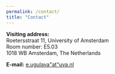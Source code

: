 ```yaml
---
permalink: /contact/
title: "Contact"
--- 
```


**Visiting address:**\
Roetersstraat 11, University of Amsterdam\
Room number: E5.03\
1018 WB Amsterdam, The Netherlands

**E-mail:** [e.ugulava"at"uva.nl](mailto:e.ugulava@uva.nl)
